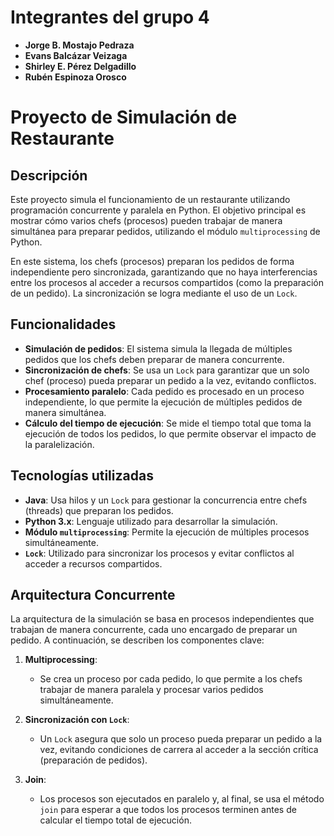 # Integrantes del grupo 4
- **Jorge B. Mostajo Pedraza**
- **Evans Balcázar Veizaga**
- **Shirley E. Pérez Delgadillo**
- **Rubén Espinoza Orosco**

# Proyecto de Simulación de Restaurante

## Descripción

Este proyecto simula el funcionamiento de un restaurante utilizando programación concurrente y paralela en Python. El objetivo principal es mostrar cómo varios chefs (procesos) pueden trabajar de manera simultánea para preparar pedidos, utilizando el módulo `multiprocessing` de Python.

En este sistema, los chefs (procesos) preparan los pedidos de forma independiente pero sincronizada, garantizando que no haya interferencias entre los procesos al acceder a recursos compartidos (como la preparación de un pedido). La sincronización se logra mediante el uso de un `Lock`.

## Funcionalidades

- **Simulación de pedidos**: El sistema simula la llegada de múltiples pedidos que los chefs deben preparar de manera concurrente.
- **Sincronización de chefs**: Se usa un `Lock` para garantizar que un solo chef (proceso) pueda preparar un pedido a la vez, evitando conflictos.
- **Procesamiento paralelo**: Cada pedido es procesado en un proceso independiente, lo que permite la ejecución de múltiples pedidos de manera simultánea.
- **Cálculo del tiempo de ejecución**: Se mide el tiempo total que toma la ejecución de todos los pedidos, lo que permite observar el impacto de la paralelización.

## Tecnologías utilizadas

- **Java**: Usa hilos y un `Lock` para gestionar la concurrencia entre chefs (threads) que preparan los pedidos.
- **Python 3.x**: Lenguaje utilizado para desarrollar la simulación.
- **Módulo `multiprocessing`**: Permite la ejecución de múltiples procesos simultáneamente.
- **`Lock`**: Utilizado para sincronizar los procesos y evitar conflictos al acceder a recursos compartidos.

## Arquitectura Concurrente

La arquitectura de la simulación se basa en procesos independientes que trabajan de manera concurrente, cada uno encargado de preparar un pedido. A continuación, se describen los componentes clave:

1. **Multiprocessing**:
   - Se crea un proceso por cada pedido, lo que permite a los chefs trabajar de manera paralela y procesar varios pedidos simultáneamente.
   
2. **Sincronización con `Lock`**:
   - Un `Lock` asegura que solo un proceso pueda preparar un pedido a la vez, evitando condiciones de carrera al acceder a la sección crítica (preparación de pedidos).
   
3. **Join**:
   - Los procesos son ejecutados en paralelo y, al final, se usa el método `join` para esperar a que todos los procesos terminen antes de calcular el tiempo total de ejecución.
